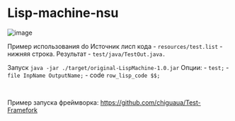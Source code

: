# Lisp-machine-nsu

![image](https://github.com/chiguaua/Lisp-Machine/assets/69720999/df9cd7a2-8e52-483f-8fcf-219e42d0ca6b)


Пример использования do Источник лисп кода - `resources/test.list` - нижняя строка.
                        Результат - `test/java/TestOut.java.`

Запуск  `java -jar ./target/original-LispMachine-1.0.jar`
    Опции: - `test;`
            - `file InpName OutputName;`
            - code `row_lisp_code $$;`

<br>            
            
Пример запуска фреймворка:
    https://github.com/chiguaua/Test-Framefork
